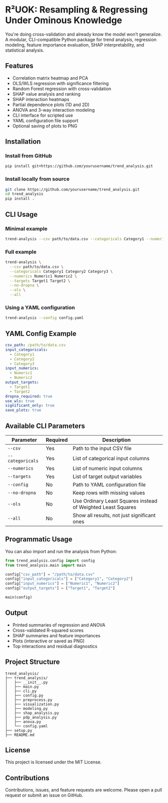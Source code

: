 # R²UOK: Resampling & Regressing Under Ominous Knowledge

You're doing cross-validation and already know the model won’t generalize.
A modular, CLI-compatible Python package for trend analysis, regression modeling, feature importance evaluation, SHAP interpretability, and statistical analysis.


## Features

- Correlation matrix heatmap and PCA
- OLS/WLS regression with significance filtering
- Random Forest regression with cross-validation
- SHAP value analysis and ranking
- SHAP interaction heatmaps
- Partial dependence plots (1D and 2D)
- ANOVA and 3-way interaction modeling
- CLI interface for scripted use
- YAML configuration file support
- Optional saving of plots to PNG

## Installation

### Install from GitHub

```bash
pip install git+https://github.com/yourusername/trend_analysis.git
```

### Install locally from source

```bash
git clone https://github.com/yourusername/trend_analysis.git
cd trend_analysis
pip install .
```

## CLI Usage

### Minimal example

```bash
trend-analysis --csv path/to/data.csv --categoricals Category1 --numerics Numeric1 --targets Target1
```

### Full example

```bash
trend-analysis \
  --csv path/to/data.csv \
  --categoricals Category1 Category2 Category3 \
  --numerics Numeric1 Numeric2 \
  --targets Target1 Target2 \
  --no-dropna \
  --ols \
  --all
```

### Using a YAML configuration

```bash
trend-analysis --config config.yaml
```

## YAML Config Example

```yaml
csv_path: /path/to/data.csv
input_categoricals:
  - Category1
  - Category2
  - Category3
input_numerics:
  - Numeric1
  - Numeric2
output_targets:
  - Target1
  - Target2
dropna_required: true
use_wls: true
significant_only: true
save_plots: true
```

## Available CLI Parameters

| Parameter            | Required | Description                                                        |
|----------------------|----------|--------------------------------------------------------------------|
| `--csv`              | Yes      | Path to the input CSV file                                         |
| `--categoricals`     | Yes      | List of categorical input columns                                  |
| `--numerics`         | Yes      | List of numeric input columns                                      |
| `--targets`          | Yes      | List of target output variables                                    |
| `--config`           | No       | Path to YAML configuration file                                    |
| `--no-dropna`        | No       | Keep rows with missing values                                      |
| `--ols`              | No       | Use Ordinary Least Squares instead of Weighted Least Squares       |
| `--all`              | No       | Show all results, not just significant ones                        |

## Programmatic Usage

You can also import and run the analysis from Python:

```python
from trend_analysis.config import config
from trend_analysis.main import main

config["csv_path"] = "/path/to/data.csv"
config["input_categoricals"] = ["Category1", "Category2"]
config["input_numerics"] = ["Numeric1", "Numeric2"]
config["output_targets"] = ["Target1", "Target2"]

main(config)
```

## Output

- Printed summaries of regression and ANOVA
- Cross-validated R-squared scores
- SHAP summaries and feature importances
- Plots (interactive or saved as PNG)
- Top interactions and residual diagnostics

## Project Structure

```
trend_analysis/
├── trend_analysis/
│   ├── __init__.py
│   ├── main.py
│   ├── cli.py
│   ├── config.py
│   ├── preprocess.py
│   ├── visualization.py
│   ├── modeling.py
│   ├── shap_analysis.py
│   ├── pdp_analysis.py
│   ├── anova.py
│   └── config.yaml
├── setup.py
├── README.md
```

## License

This project is licensed under the MIT License.

## Contributions

Contributions, issues, and feature requests are welcome. Please open a pull request or submit an issue on GitHub.
